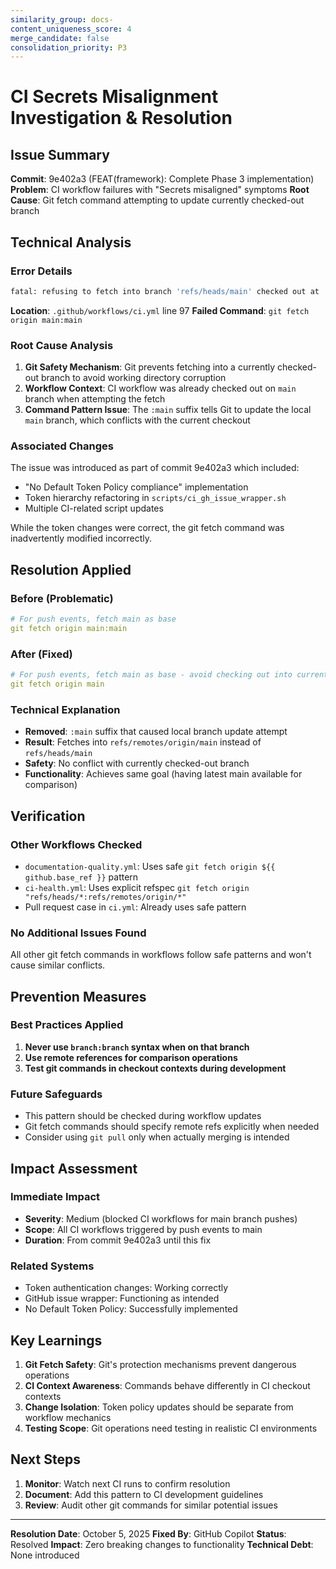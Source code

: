 ```yaml
---
similarity_group: docs-
content_uniqueness_score: 4
merge_candidate: false
consolidation_priority: P3
---
```

# CI Secrets Misalignment Investigation & Resolution

## Issue Summary

**Commit**: 9e402a3 (FEAT(framework): Complete Phase 3 implementation)
**Problem**: CI workflow failures with "Secrets misaligned" symptoms
**Root Cause**: Git fetch command attempting to update currently checked-out branch

## Technical Analysis

### Error Details

```bash
fatal: refusing to fetch into branch 'refs/heads/main' checked out at '/home/runner/work/DevOnboarder/DevOnboarder'
```

**Location**: `.github/workflows/ci.yml` line 97
**Failed Command**: `git fetch origin main:main`

### Root Cause Analysis

1. **Git Safety Mechanism**: Git prevents fetching into a currently checked-out branch to avoid working directory corruption
2. **Workflow Context**: CI workflow was already checked out on `main` branch when attempting the fetch
3. **Command Pattern Issue**: The `:main` suffix tells Git to update the local `main` branch, which conflicts with the current checkout

### Associated Changes

The issue was introduced as part of commit 9e402a3 which included:

- "No Default Token Policy compliance" implementation
- Token hierarchy refactoring in `scripts/ci_gh_issue_wrapper.sh`
- Multiple CI-related script updates

While the token changes were correct, the git fetch command was inadvertently modified incorrectly.

## Resolution Applied

### Before (Problematic)

```yaml
# For push events, fetch main as base
git fetch origin main:main
```

### After (Fixed)

```yaml
# For push events, fetch main as base - avoid checking out into current branch
git fetch origin main
```

### Technical Explanation

- **Removed**: `:main` suffix that caused local branch update attempt
- **Result**: Fetches into `refs/remotes/origin/main` instead of `refs/heads/main`
- **Safety**: No conflict with currently checked-out branch
- **Functionality**: Achieves same goal (having latest main available for comparison)

## Verification

### Other Workflows Checked

-  `documentation-quality.yml`: Uses safe `git fetch origin ${{ github.base_ref }}` pattern
-  `ci-health.yml`: Uses explicit refspec `git fetch origin "refs/heads/*:refs/remotes/origin/*"`
-  Pull request case in `ci.yml`: Already uses safe pattern

### No Additional Issues Found

All other git fetch commands in workflows follow safe patterns and won't cause similar conflicts.

## Prevention Measures

### Best Practices Applied

1. **Never use `branch:branch` syntax when on that branch**
2. **Use remote references for comparison operations**
3. **Test git commands in checkout contexts during development**

### Future Safeguards

- This pattern should be checked during workflow updates
- Git fetch commands should specify remote refs explicitly when needed
- Consider using `git pull` only when actually merging is intended

## Impact Assessment

### Immediate Impact

- **Severity**: Medium (blocked CI workflows for main branch pushes)
- **Scope**: All CI workflows triggered by push events to main
- **Duration**: From commit 9e402a3 until this fix

### Related Systems

-  Token authentication changes: Working correctly
-  GitHub issue wrapper: Functioning as intended
-  No Default Token Policy: Successfully implemented

## Key Learnings

1. **Git Fetch Safety**: Git's protection mechanisms prevent dangerous operations
2. **CI Context Awareness**: Commands behave differently in CI checkout contexts
3. **Change Isolation**: Token policy updates should be separate from workflow mechanics
4. **Testing Scope**: Git operations need testing in realistic CI environments

## Next Steps

1. **Monitor**: Watch next CI runs to confirm resolution
2. **Document**: Add this pattern to CI development guidelines
3. **Review**: Audit other git commands for similar potential issues

---

**Resolution Date**: October 5, 2025
**Fixed By**: GitHub Copilot
**Status**: Resolved 
**Impact**: Zero breaking changes to functionality
**Technical Debt**: None introduced
